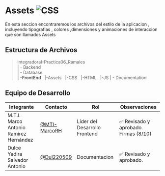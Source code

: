 # Assets ![CSS](https://img.shields.io/badge/CSS-239120?&style=for-the-badge&logo=css3&logoColor=white)


 En esta seccion encontraremos los archivos del estilo de la aplicacion , incluyendo tipografias , colores ,dimensiones y animaciones de interaccion que son llamados Assets
## Estructura de Archivos

>IntegradoraI-Practica06_Ramales<br>
>| - Backend <br>
>| - Database<br>
>| **-FrontEnd**
>&nbsp;&nbsp;|-Assets
>&nbsp;&nbsp;|-CSS
>&nbsp;&nbsp;|-HTML
>&nbsp;&nbsp;|-JS
>| - Documentation<br>


## Equipo de Desarrollo

|Integrante|Contacto|Rol|Observaciones|
|------------|--------|---|---|
|M.T.I. Marco Antonio Ramírez Hernández|[@MTI-MarcoRH](https://github.com/MTI-MarcoRH)|Líder del  Desarrollo Frontend |✅ Revisado y aprobado. Firmas (8/10)|
|Dulce Yadira Salvador Antonio|[@Dul220509](https://github.com/Dul220509)|Documentacion|✅ Revisado y aprobado.|
